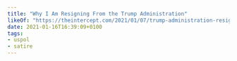 ```yaml
---
title: "Why I Am Resigning From the Trump Administration"
likeOf: "https://theintercept.com/2021/01/07/trump-administration-resignations/"
date: 2021-01-16T16:39:09+0100
tags:
- uspol
- satire
---
```


